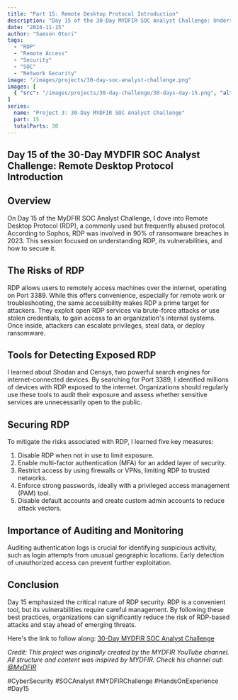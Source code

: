 ```yaml
---
title: "Part 15: Remote Desktop Protocol Introduction"
description: "Day 15 of the 30-Day MYDFIR SOC Analyst Challenge: Understanding RDP vulnerabilities, detection tools, and security best practices."
date: "2024-11-15"
author: "Samson Otori"
tags:
  - "RDP"
  - "Remote Access"
  - "Security"
  - "SOC"
  - "Network Security"
image: "/images/projects/30-day-soc-analyst-challenge.png"
images: [
  { "src": "/images/projects/30-day-challenge/30-days-day-15.png", "alt": "30 Days MYDFIR SOC Analyst Challenge Day 15" }
]
series:
  name: "Project 3: 30-Day MYDFIR SOC Analyst Challenge"
  part: 15
  totalParts: 30
---
```


## Day 15 of the 30-Day MYDFIR SOC Analyst Challenge: Remote Desktop Protocol Introduction

## Overview

On Day 15 of the MyDFIR SOC Analyst Challenge, I dove into Remote Desktop Protocol (RDP), a commonly used but frequently abused protocol. According to Sophos, RDP was involved in 90% of ransomware breaches in 2023. This session focused on understanding RDP, its vulnerabilities, and how to secure it.

## The Risks of RDP

RDP allows users to remotely access machines over the internet, operating on Port 3389. While this offers convenience, especially for remote work or troubleshooting, the same accessibility makes RDP a prime target for attackers. They exploit open RDP services via brute-force attacks or use stolen credentials, to gain access to an organization's internal systems. Once inside, attackers can escalate privileges, steal data, or deploy ransomware.

## Tools for Detecting Exposed RDP

I learned about Shodan and Censys, two powerful search engines for internet-connected devices. By searching for Port 3389, I identified millions of devices with RDP exposed to the internet. Organizations should regularly use these tools to audit their exposure and assess whether sensitive services are unnecessarily open to the public.

## Securing RDP

To mitigate the risks associated with RDP, I learned five key measures:

1. Disable RDP when not in use to limit exposure.
2. Enable multi-factor authentication (MFA) for an added layer of security.
3. Restrict access by using firewalls or VPNs, limiting RDP to trusted networks.
4. Enforce strong passwords, ideally with a privileged access management (PAM) tool.
5. Disable default accounts and create custom admin accounts to reduce attack vectors.

## Importance of Auditing and Monitoring

Auditing authentication logs is crucial for identifying suspicious activity, such as login attempts from unusual geographic locations. Early detection of unauthorized access can prevent further exploitation.

## Conclusion

Day 15 emphasized the critical nature of RDP security. RDP is a convenient tool, but its vulnerabilities require careful management. By following these best practices, organizations can significantly reduce the risk of RDP-based attacks and stay ahead of emerging threats.

Here's the link to follow along: [30-Day MYDFIR SOC Analyst Challenge](https://www.youtube.com/watch?v=tNhGxtKZo7c&list=PLG6KGSNK4PuBWmX9NykU0wnWamjxdKhDJ&index=42)

*Credit: This project was originally created by the MYDFIR YouTube channel. All structure and content was inspired by MYDFIR. Check his channel out: [@MyDFIR](https://www.youtube.com/@MyDFIR)*

#CyberSecurity #SOCAnalyst #MYDFIRChallenge #HandsOnExperience #Day15 